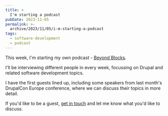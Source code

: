 ```yaml
---
title: >
  I'm starting a podcast
pubDate: 2023-11-05
permalink: >-
  archive/2023/11/05/i-m-starting-a-podcast
tags:
  - software-development
  - podcast
---
```


This week, I'm starting my own podcast - [Beyond Blocks][podcast].

I'll be interviewing different people in every week, focussing on Drupal and related software development topics.

I have the first guests lined up, including some speakers from last month's DrupalCon Europe conference, where we can discuss their topics in more detail.

If you'd like to be a guest, [get in touch][form] and let me know what you'd like to discuss.

[form]: https://forms.gle/wdVqmEyQSWUx8cnm8
[podcast]: {{site.url}}/podcast
